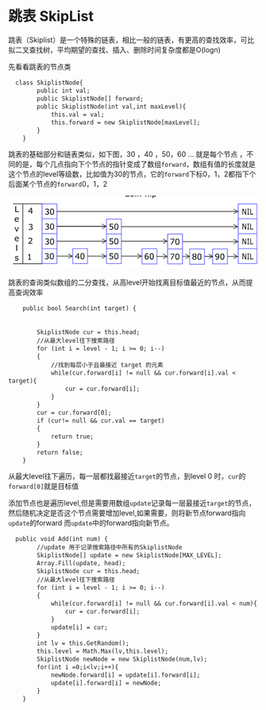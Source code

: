 # 跳表 SkipList

跳表（Skiplist）是一个特殊的链表，相比一般的链表，有更高的查找效率，可比拟二叉查找树，平均期望的查找、插入、删除时间复杂度都是O(logn)

先看看跳表的节点类

```
  class SkiplistNode{
        public int val;
        public SkiplistNode[] forward;
        public SkiplistNode(int val,int maxLevel){
            this.val = val;
            this.forward = new SkiplistNode[maxLevel];
        }
    }
```

跳表的基础部分和链表类似，如下图，30 ，40 ，50，60 ... 就是每个节点 ，不同的是，每个几点指向下个节点的指针变成了数组`forward`，数组有值的长度就是这个节点的level等级数，比如值为30的节点，它的`forward`下标0，1，2都指下个后面某个节点的`forward`0，1，2

![skiplist](https://github.com/h87545645/Blog/blob/main/image/skiplist.png "skiplist")

跳表的查询类似数组的二分查找，从高level开始找离目标值最近的节点，从而提高查询效率

```
    public bool Search(int target) {
        
        
        SkiplistNode cur = this.head;
        //从最大level往下搜索路径
        for (int i = level - 1; i >= 0; i--)
        {
            //找到每层小于且最接近 target 的元素 
            while(cur.forward[i] != null && cur.forward[i].val < target){
                cur = cur.forward[i];
            }
        }
        cur = cur.forward[0];
        if (cur!= null && cur.val == target)
        {
            return true;
        }
        return false;
    }
```
从最大level往下遍历，每一层都找最接近`target`的节点，到level 0 时，`cur`的`forward[0]`就是目标值

添加节点也是遍历level,但是需要用数组`update`记录每一层最接近`target`的节点，然后随机决定是否这个节点需要增加level,如果需要，则将新节点forward指向`update`的forward 而`update`中的forward指向新节点。
```
  public void Add(int num) {
        //update 用于记录搜索路径中所有的SkiplistNode
        SkiplistNode[] update = new SkiplistNode[MAX_LEVEL];
        Array.Fill(update, head);
        SkiplistNode cur = this.head;
        //从最大level往下搜索路径
        for (int i = level - 1; i >= 0; i--)
        {
            while(cur.forward[i] != null && cur.forward[i].val < num){
                cur = cur.forward[i];
            }
            update[i] = cur;
        }
        int lv = this.GetRandom();
        this.level = Math.Max(lv,this.level);
        SkiplistNode newNode = new SkiplistNode(num,lv);
        for(int i =0;i<lv;i++){
            newNode.forward[i] = update[i].forward[i];
            update[i].forward[i] = newNode;
        }
    }
```


